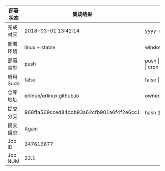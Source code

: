 部署状态 | 集成结果 | 参考值
---|---|---
完成时间 | 2018-03-01 13:42:14 | yyyy-mm-dd hh:mm:ss
部署环境 | linux + stable | window \| linux + stable
部署类型 | push | push \| pull_request \| api \| cron
启用Sudo | false | false \| true
仓库地址 | erlinux/erlinux.github.io | owner_name/repo_name
提交分支 | 968ffa569cced84ddb93a62cfb901a6f4f2e6cc1 | hash 16位
提交信息 | Again |
Job ID   | 347616677 |
Job NUM  | 23.1 |
